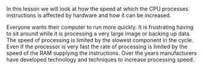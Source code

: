 In this lesson we will look at how the speed at which the CPU processes instructions is affected by hardware and how it can be increased.

Everyone wants their computer to run more quickly. It is frustrating having to sit around while it is processing a very large image or backing up data.
The speed of processing is limited by the slowest component in the cycle. Even if the processor is very fast the rate of processing is limited by the speed of the RAM supplying the instructions.
Over the years manufacturers have developed technology and techniques to increase processing speed.